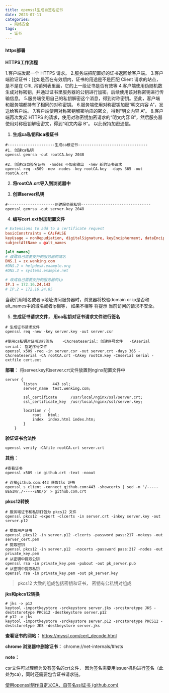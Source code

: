 ```yaml
---
title: openssl生成自签名证书
date: 2023-07-11
categories:
  - 网络安全
tags:
  - 证书
---
```


#### https部署

**HTTPS工作流程**

1.客户端发起一个 HTTPS 请求。
2.服务端把配置好的证书返回给客户端。
3.客户端验证证书：比如是否在有效期内，证书的用途是不是匹配 Client 请求的站点，是不是在 CRL 吊销列表里面，它的上一级证书是否有效等
4.客户端使用伪随机数生成对称密钥，并通过证书里服务器的公钥进行加密。后续使用该对称密钥进行传输信息。
5.服务端使用自己的私钥解密这个消息，得到对称密钥。至此，客户端和服务端都持有了相同的对称密钥。
6.服务端使用对称密钥加密“明文内容 A”，发送给客户端。
7.客户端使用对称密钥解密响应的密文，得到“明文内容 A”。
8.客户端再次发起 HTTPS 的请求，使用对称密钥加密请求的“明文内容 B”，然后服务器使用对称密钥解密密文，得到“明文内容 B”。
以此保持加密通信。





1. **生成ca私钥和ca根证书**

```shell
#---------------------生成ca根证书-------------------------------
#1. 创建ca私钥
openssl genrsa -out rootCA.key 2048

#2. 创建ca自签名证书  -nodes 不加密输出  -new 新的证书请求
openssl req -x509 -new -nodes -key rootCA.key  -days 365 -out rootCA.crt
```



2. **将rootCA.crt导入到浏览器中**



3. **创建server私钥**

```shell
#---------------------创建服务器私钥-------------------------------
openssl genrsa -out server.key 2048
```



4. **编写cert.ext附加配置文件**

```toml
# Extensions to add to a certificate request
basicConstraints = CA:FALSE
keyUsage = nonRepudiation, digitalSignature, keyEncipherment, dataEncipherment
subjectAltName = @alt_names

[alt_names]
# 改成自己需要支持的服务器的域名
DNS.1 = zx.wenking.com
#DNS.2 = helpdesk.example.org
#DNS.3 = systems.example.net

# 改成自己需要支持的服务器的ip
IP.1 = 172.16.24.143
# IP.2 = 172.16.24.85
```

当我们用域名或者ip地址访问服务器时，浏览器将校验domain or ip是否和 alt_names中的域名或者ip相等， 如果不相等  将提示 当前访问的请求不安全。



5. **生成证书请求文件， 用ca私钥对证书请求文件进行签名**

```shell
# 生成证书请求文件
openssl req -new -key server.key -out server.csr

#使用ca私钥对证书进行签名    -CAcreateserial: 创建序号文件   -CAserial serial： 指定序号文件
openssl x509 -req -in server.csr -out server.crt -days 365 -CAcreateserial -CA rootCA.crt -CAkey rootCA.key -CAserial serial -extfile cert.ext
```



**部署**： 将server.key和server.crt文件放置到nginx配置文件中

```
server {
        listen       443 ssl;
        server_name  test.wenking.com;

        ssl_certificate      /usr/local/nginx/ssl/server.crt;
        ssl_certificate_key  /usr/local/nginx/ssl/server.key;
        
        location / {
            root   html;
            index  index.html index.htm;
        }
    }

```





**验证证书合法性**

```shell
openssl verify -CAfile rootCA.crt server.crt
```





**其他**：

```shell
#查看证书
openssl x509 -in github.crt -text -noout

# 连接github.com:443 获取tls 证书
openssl s_client -connect github.com:443 -showcerts | sed -n '/-----BEGIN/,/-----END/p' > github.com.crt
```



**pkcs12转换**

```shell
# 服务端证书和私钥打包为 pkcs12 文件
openssl pkcs12 -export -clcerts -in server.crt -inkey server.key -out server.p12

# 提取用户证书
openssl pkcs12 -in server.p12 -clcerts -password pass:217 -nokeys -out server_cert.pem
# 提取密钥
openssl pkcs12 -in server.p12  -nocerts -password pass:217 -nodes -out private_key.pem
# 从密钥中提取公钥
openssl rsa -in private_key.pem -pubout -out pk_server.pub
# 从密钥中提取私钥
openssl rsa -in private_key.pem -out pk_server.key
```



> pkcs12 大致的组成包括密钥和证书， 密钥有公私钥对组成



**jks和pkcs12转换**

```shell
# jks -> p12
keytool -importkeystore -srckeystore server.jks -srcstoretype JKS -deststoretype PKCS12 -destkeystore server.p12
# p12 -> jks
keytool -importkeystore -srckeystore server.p12 -srcstoretype PKCS12 -deststoretype JKS -destkeystore server.jks
```







**查看证书的网站：** https://myssl.com/cert_decode.html



**chrome 浏览器中删除证书：** chrome://net-internals/#hsts



**note：**

csr文件可以理解为没有签名的crt文件， 因为签名需要用issuer机构进行签名（此处为ca），同时还需要包含证书请求链。



[使用openssl制作自定义CA、自签名ssl证书 (github.com)](https://gist.github.com/liuguangw/4d4b87b750be8edb700ff94c783b1dd4)
